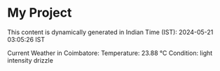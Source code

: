 # My Project

This content is dynamically generated in Indian Time (IST): 2024-05-21 03:05:26 IST


Current Weather in Coimbatore:
Temperature: 23.88 °C
Condition: light intensity drizzle
